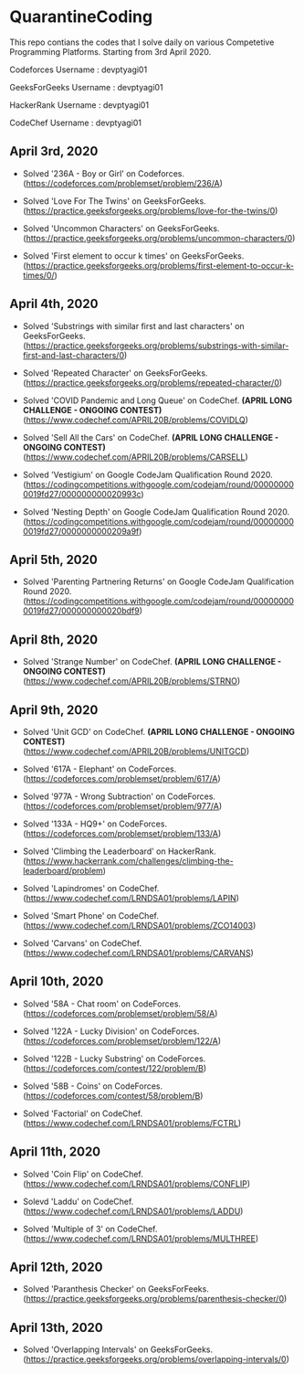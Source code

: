 # QuarantineCoding
This repo contians the codes that I solve daily on various Competetive Programming Platforms.
Starting from 3rd April 2020.


Codeforces Username : devptyagi01

GeeksForGeeks Username : devptyagi01

HackerRank Username : devptyagi01

CodeChef Username : devptyagi01

## April 3rd, 2020

* Solved '236A - Boy or Girl' on Codeforces.   
(https://codeforces.com/problemset/problem/236/A)

* Solved 'Love For The Twins' on GeeksForGeeks.     
(https://practice.geeksforgeeks.org/problems/love-for-the-twins/0)

* Solved 'Uncommon Characters' on GeeksForGeeks.   
(https://practice.geeksforgeeks.org/problems/uncommon-characters/0)

* Solved 'First element to occur k times' on GeeksForGeeks.   
(https://practice.geeksforgeeks.org/problems/first-element-to-occur-k-times/0/)


## April 4th, 2020

* Solved 'Substrings with similar first and last characters' on GeeksForGeeks. 
(https://practice.geeksforgeeks.org/problems/substrings-with-similar-first-and-last-characters/0)  

* Solved 'Repeated Character' on GeeksForGeeks.   
(https://practice.geeksforgeeks.org/problems/repeated-character/0)    

* Solved 'COVID Pandemic and Long Queue' on CodeChef.     **(APRIL LONG CHALLENGE - ONGOING CONTEST)**
(https://www.codechef.com/APRIL20B/problems/COVIDLQ)       

* Solved 'Sell All the Cars' on CodeChef.      **(APRIL LONG CHALLENGE - ONGOING CONTEST)**        
(https://www.codechef.com/APRIL20B/problems/CARSELL)      

* Solved 'Vestigium' on Google CodeJam Qualification Round 2020.      
(https://codingcompetitions.withgoogle.com/codejam/round/000000000019fd27/000000000020993c)       

* Solved 'Nesting Depth' on Google CodeJam Qualification Round 2020.       
(https://codingcompetitions.withgoogle.com/codejam/round/000000000019fd27/0000000000209a9f)       

## April 5th, 2020

* Solved 'Parenting Partnering Returns' on Google CodeJam Qualification Round 2020.      
(https://codingcompetitions.withgoogle.com/codejam/round/000000000019fd27/000000000020bdf9)      

## April 8th, 2020

* Solved 'Strange Number' on CodeChef.      **(APRIL LONG CHALLENGE - ONGOING CONTEST)**     
(https://www.codechef.com/APRIL20B/problems/STRNO)     

## April 9th, 2020     

* Solved 'Unit GCD' on CodeChef.       **(APRIL LONG CHALLENGE - ONGOING CONTEST)**     
(https://www.codechef.com/APRIL20B/problems/UNITGCD)    

* Solved '617A - Elephant' on CodeForces.     
(https://codeforces.com/problemset/problem/617/A)      

* Solved '977A - Wrong Subtraction' on CodeForces.     
(https://codeforces.com/problemset/problem/977/A)       

* Solved '133A - HQ9+' on CodeForces.     
(https://codeforces.com/problemset/problem/133/A)    

* Solved 'Climbing the Leaderboard' on HackerRank.     
(https://www.hackerrank.com/challenges/climbing-the-leaderboard/problem)

* Solved 'Lapindromes' on CodeChef.     
(https://www.codechef.com/LRNDSA01/problems/LAPIN)     

* Solved 'Smart Phone' on CodeChef.     
(https://www.codechef.com/LRNDSA01/problems/ZCO14003)      

* Solved 'Carvans' on CodeChef.    
(https://www.codechef.com/LRNDSA01/problems/CARVANS)      

## April 10th, 2020    

* Solved '58A - Chat room' on CodeForces.    
(https://codeforces.com/problemset/problem/58/A)       

* Solved '122A - Lucky Division' on CodeForces.     
(https://codeforces.com/problemset/problem/122/A)     

* Solved '122B - Lucky Substring' on CodeForces.    
(https://codeforces.com/contest/122/problem/B)    

* Solved '58B - Coins' on CodeForces.      
(https://codeforces.com/contest/58/problem/B)     

* Solved 'Factorial' on CodeChef.     
(https://www.codechef.com/LRNDSA01/problems/FCTRL)    

## April 11th, 2020      

* Solved 'Coin Flip' on CodeChef.    
(https://www.codechef.com/LRNDSA01/problems/CONFLIP)     

* Solevd 'Laddu' on CodeChef.    
(https://www.codechef.com/LRNDSA01/problems/LADDU)     

* Solved 'Multiple of 3' on CodeChef.    
(https://www.codechef.com/LRNDSA01/problems/MULTHREE)     


## April 12th, 2020    

* Solved 'Paranthesis Checker' on GeeksForFeeks.    
(https://practice.geeksforgeeks.org/problems/parenthesis-checker/0)    

## April 13th, 2020     
 
* Solved 'Overlapping Intervals' on GeeksForGeeks.   
(https://practice.geeksforgeeks.org/problems/overlapping-intervals/0)
